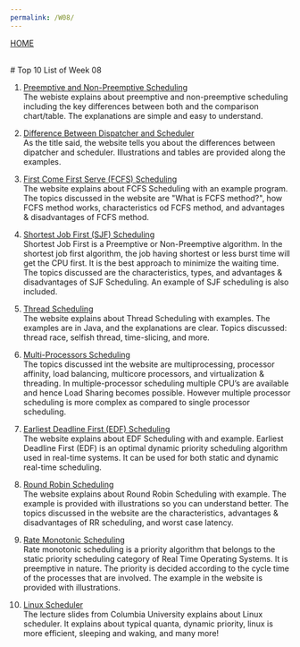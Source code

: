 ```yaml
---
permalink: /W08/
---
```

[HOME](../)

<br>
# Top 10 List of Week 08

1. [Preemptive and Non-Preemptive Scheduling](https://docs.microsoft.com/en-us/troubleshoot/dotnet/visual-basic/race-conditions-deadlocks)<br>
The webiste explains about preemptive and non-preemptive scheduling including the key differences between both and the comparison chart/table. The explanations are simple and easy to understand.

2. [Difference Between Dispatcher and Scheduler](https://www.geeksforgeeks.org/difference-between-dispatcher-and-scheduler/)<br>
As the title said, the website tells you about the differences between dipatcher and scheduler. Illustrations and tables are provided along the examples.

3. [First Come First Serve (FCFS) Scheduling](https://www.guru99.com/fcfs-scheduling.html)<br>
The website explains about FCFS Scheduling with an example program. The topics discussed in the website are "What is FCFS method?", how FCFS method works, characteristics od FCFS method, and advantages & disadvantages of FCFS method.

4. [Shortest Job First (SJF) Scheduling](https://www.tutorialandexample.com/shortest-job-first-sjf-scheduling/)<br>
Shortest Job First is a Preemptive or Non-Preemptive algorithm. In the shortest job first algorithm, the job having shortest or less burst time will get the CPU first. It is the best approach to minimize the waiting time. The topics discussed are the characteristics, types, and advantages & disadvantages of SJF Scheduling. An example of SJF scheduling is also included.

5. [Thread Scheduling](https://www.iitk.ac.in/esc101/05Aug/tutorial/essential/threads/priority.html)<br>
The website explains about Thread Scheduling with examples. The examples are in Java, and the explanations are clear. Topics discussed: thread race, selfish thread, time-slicing, and more.

6. [Multi-Processors Scheduling](https://www.geeksforgeeks.org/multiple-processor-scheduling-in-operating-system/)<br>
The topics discussed int the website are multiprocessing, processor affinity, load balancing, multicore processors, and virtualization & threading. In multiple-processor scheduling multiple CPU’s are available and hence Load Sharing becomes possible. However multiple processor scheduling is more complex as compared to single processor scheduling.

7. [Earliest Deadline First (EDF) Scheduling](https://www.geeksforgeeks.org/earliest-deadline-first-edf-cpu-scheduling-algorithm/)<br>
The website explains about EDF Scheduling with and example. Earliest Deadline First (EDF) is an optimal dynamic priority scheduling algorithm used in real-time systems. It can be used for both static and dynamic real-time scheduling.

8. [Round Robin Scheduling](https://www.guru99.com/round-robin-scheduling-example.html)<br>
The website explains about Round Robin Scheduling with example. The example is provided with illustrations so you can understand better. The topics discussed in the website are the characteristics, advantages & disadvantages of RR scheduling, and worst case latency.

9. [Rate Monotonic Scheduling](https://www.geeksforgeeks.org/rate-monotonic-scheduling/)<br>
Rate monotonic scheduling is a priority algorithm that belongs to the static priority scheduling category of Real Time Operating Systems. It is preemptive in nature. The priority is decided according to the cycle time of the processes that are involved. The example in the website is provided with illustrations.

10. [Linux Scheduler](https://www.cs.columbia.edu/~smb/classes/s06-4118/l13.pdf)<br>
The lecture slides from Columbia University explains about Linux scheduler. It explains about typical quanta, dynamic priority, linux is more efficient, sleeping and waking, and many more!
